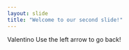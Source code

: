 ```yaml
---
layout: slide
title: "Welcome to our second slide!"
---
```

Valentino
Use the left arrow to go back!
